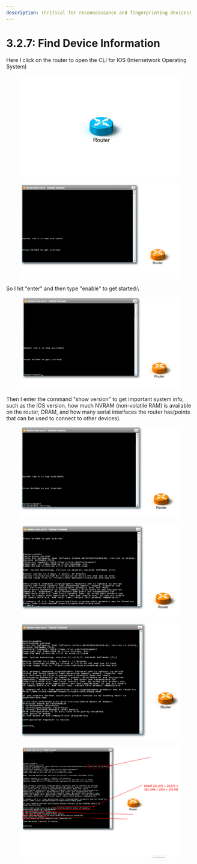 ```yaml
---
description: (Critical for reconnaissance and fingerprinting devices)
---
```


# 3.2.7: Find Device Information

Here I click on the router to open the CLI for IOS (Internetwork Operating System)

<figure><img src="../.gitbook/assets/image (14) (1) (1) (1) (1).png" alt=""><figcaption></figcaption></figure>

<figure><img src="../.gitbook/assets/image (15) (1) (1) (1) (1).png" alt=""><figcaption></figcaption></figure>

So I hit "enter" and then type "enable" to get started:\


<figure><img src="../.gitbook/assets/image (17) (1) (1) (1) (1).png" alt=""><figcaption></figcaption></figure>

Then I enter the command "show version" to get important system info, such as the IOS version, how much NVRAM (non-volatile RAM) is available on the router, DRAM, and how many serial interfaces the router has(points that can be used to connect to other devices).

<figure><img src="../.gitbook/assets/image (19) (1) (1) (1) (1).png" alt=""><figcaption></figcaption></figure>

<figure><img src="../.gitbook/assets/image (20) (1) (1) (1) (1).png" alt=""><figcaption></figcaption></figure>

<figure><img src="../.gitbook/assets/image (21) (1) (1) (1) (1).png" alt=""><figcaption></figcaption></figure>

<figure><img src="../.gitbook/assets/image (22) (1) (1) (1) (1).png" alt=""><figcaption></figcaption></figure>
